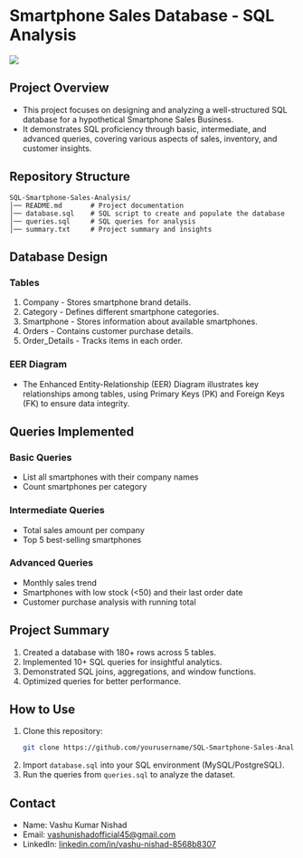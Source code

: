 # Smartphone Sales Database - SQL Analysis
<img src="E:\Downloads\SQL Project.png">

## Project Overview
- This project focuses on designing and analyzing a well-structured SQL database for a hypothetical Smartphone Sales Business.
- It demonstrates SQL proficiency through basic, intermediate, and advanced queries, covering various aspects of sales, inventory, and customer insights.

## Repository Structure
```
SQL-Smartphone-Sales-Analysis/
│── README.md       # Project documentation
│── database.sql    # SQL script to create and populate the database
│── queries.sql     # SQL queries for analysis
│── summary.txt     # Project summary and insights
```

## Database Design
### Tables
1. Company - Stores smartphone brand details.
2. Category - Defines different smartphone categories.
3. Smartphone - Stores information about available smartphones.
4. Orders - Contains customer purchase details.
5. Order_Details - Tracks items in each order.

### EER Diagram
- The Enhanced Entity-Relationship (EER) Diagram illustrates key relationships among tables, using Primary Keys (PK) and Foreign Keys (FK) to ensure data integrity.

## Queries Implemented
### Basic Queries
- List all smartphones with their company names  
- Count smartphones per category  

### Intermediate Queries
- Total sales amount per company  
- Top 5 best-selling smartphones  

### Advanced Queries
- Monthly sales trend  
- Smartphones with low stock (<50) and their last order date  
- Customer purchase analysis with running total  

## Project Summary
1. Created a database with 180+ rows across 5 tables.
2. Implemented 10+ SQL queries for insightful analytics.
3. Demonstrated SQL joins, aggregations, and window functions.
4. Optimized queries for better performance.

## How to Use
1. Clone this repository:
   ```sh
   git clone https://github.com/yourusername/SQL-Smartphone-Sales-Analysis.git
   ```
2. Import `database.sql` into your SQL environment (MySQL/PostgreSQL).
3. Run the queries from `queries.sql` to analyze the dataset.

## Contact
- Name: Vashu Kumar Nishad  
- Email: [vashunishadofficial45@gmail.com](mailto:vashunishadofficial45@gmail.com)  
- LinkedIn: [linkedin.com/in/vashu-nishad-8568b8307](https://www.linkedin.com/in/vashu-nishad-8568b8307)  
